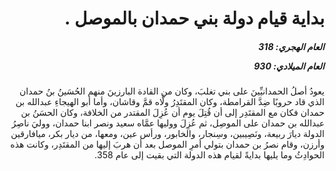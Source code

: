 <h1 dir="rtl">بداية قيام دولة بني حمدان بالموصل .</h1>

<h5 dir="rtl">العام الهجري:  318

العام الميلادي: 930

</h5>

<p dir="rtl">يعودُ أصلُ الحمدانيِّينَ على بني تغلبَ، وكان من القادة البارزينَ منهم الحُسَينُ بنُ حمدان الذي قاد حروبًا ضِدَّ القرامطة، وكان المقتَدِرُ ولَّاه قمَّ وقاشان، وأما أبو الهيجاءِ عبدالله بن حمدان فكان مع المقتَدِر إلى أن قُتِلَ يوم أن عُزِلَ المقتدر من الخلافة، وكان الحسَنُ بن عبدالله بن حمدان على الموصِل، ثم عُزِلَ ووليها عمَّاه سعيد ونصر ابنا حمدان، ووليَ ناصِرُ الدولة ديارَ ربيعة، ونَصِيبين، وسِنجار، والخابور، ورأس عين، ومعها، من ديار بكر، ميافارقين وأرزن، وقام نصرُ بن حمدان بتولي أمرِ الموصل بعد أن هربَ إليها من المقتَدِر، وكانت هذه الحوادِثُ وما يليها بدايةً لقيام هذه الدولة التي بقيت إلى عام 358.</p></br>
